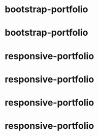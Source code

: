 # bootstrap-portfolio
# bootstrap-portfolio
# responsive-portfolio
# responsive-portfolio
# responsive-portfolio
# responsive-portfolio
